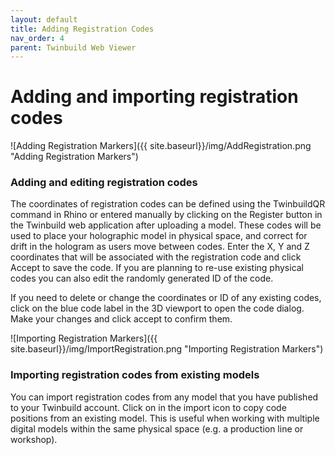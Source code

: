 ```yaml
---
layout: default
title: Adding Registration Codes
nav_order: 4
parent: Twinbuild Web Viewer
---
```


# Adding and importing registration codes

![Adding Registration Markers]({{ site.baseurl}}/img/AddRegistration.png "Adding Registration Markers")

### Adding and editing registration codes

The coordinates of registration codes can be defined using the TwinbuildQR command in Rhino or entered manually by clicking on the Register button in the Twinbuild web application after uploading a model. These codes will be used to place your holographic model in physical space, and correct for drift in the hologram as users move between codes. Enter the X, Y and Z coordinates that will be associated with the registration code and click Accept to save the code. If you are planning to re-use existing physical codes you can also edit the randomly generated ID of the code.

If you need to delete or change the coordinates or ID of any existing codes, click on the blue code label in the 3D viewport to open the code dialog. Make your changes and click accept to confirm them.

![Importing Registration Markers]({{ site.baseurl}}/img/ImportRegistration.png "Importing Registration Markers")

### Importing registration codes from existing models

You can import registration codes from any model that you have published to your Twinbuild account. Click on in the import icon to copy code positions from an existing model. This is useful when working with multiple digital models within the same physical space (e.g. a production line or workshop).
